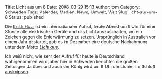 Title: Licht aus um 8
Date: 2008-03-29 15:13
Author: tom
Category: Schweden
Tags: Kalender, Medien, News, Umwelt, Welt
Slug: licht-aus-um-8
Status: published

Die [Earth Hour](http://www.earthhour.org/) ist ein internationaler
Aufruf, heute Abend um 8 Uhr für eine Stunde alle elektrischen Geräte
und das Licht auszuschalten, um ein Zeichen gegen die Erderwärmung zu
setzen. Ursprünglich in Australien vor einem Jahr gestartet, gab es im
Dezember eine deutsche Nachahmung unter dem Motto [*Licht
aus*](http://de.wikipedia.org/wiki/Earth_Hour#Aktion_.E2.80.9ELicht_aus_2008.E2.80.9C_im_deutschsprachigen_Raum).

Ich weiß nicht, wie sehr der Aufruf für heute in Deutschland
wahrgenommen wird, aber hier in Schweden berichten die großen Zeitungen
darüber und auch der König wird um 8 Uhr die Lichter im Schloß
[ausknipsen](http://de.wikipedia.org/wiki/Earth_Hour#Aktion_.E2.80.9ELicht_aus_2008.E2.80.9C_im_deutschsprachigen_Raum).

